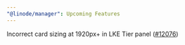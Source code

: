 ```yaml
---
"@linode/manager": Upcoming Features
---
```


Incorrect card sizing at 1920px+ in LKE Tier panel ([#12076](https://github.com/linode/manager/pull/12076))
